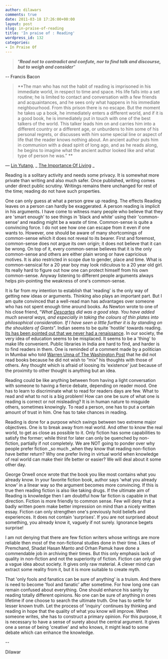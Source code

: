 ```yaml
---
author: dilawars
comments: true
date: 2011-03-18 17:26:00+00:00
layout: post
slug: in-praise-of-reading
title: 'In praise of : Reading'
wordpress_id: 132
categories:
- In Praise Of
---
```





> “_**Read not to contradict and confute, nor to find talk and discourse, but to weigh and consider**_” 




-- Francis Bacon 







> **The man who has not the habit of reading is imprisoned in his immediate world, in respect to time and space. His life falls into a set routine; he is limited to contact and conversation with a few friends and acquaintances, and he sees only what happens in his immediate neighbourhood. From this prison there is no escape. But the moment he takes up a book, he immediately enters a different world, and if it is a good book, he is immediately put in touch with one of the best talkers of the world. This talker leads him on and carries him into a different country or a different age, or unburdens to him some of his personal regrets, or discusses with him some special line or aspect of life that the reader knows nothing about. An ancient author puts him in communion with a dead spirit of long ago, and as he reads along, he begins to imagine what the ancient author looked like and what type of person he was.”
**


― [Lin Yutang](http://www.goodreads.com/author/show/48298.Lin_Yutang), _ [The Importance Of Living](http://www.goodreads.com/work/quotes/728309) _









Reading is a solitary activity and needs some privacy. It is somewhat more private than writing and also much safer. Once published, writing comes under direct public scrutiny. Writings remains there unchanged for rest of the time; reading do not have such properties.

One can only guess at what a person grew up reading. The effects Reading leaves on a person can hardly be exaggerated. A person reading is implicit in his arguments. I have come to witness many people who believe that they are 'smart enough' to see things in 'black and white' using their 'common-sense' and reading might be a waste of time. Common-sense is quite a convincing force. I do not see how one can escape from it even if one wants to. However, one should be aware of many shortcomings of common-sense which it does not reveal to its bearer. First and foremost, common-sense does not argue its own origin; it does not believe that it can be wrong. On top of it, every common-sense believes that it is the only common-sense and others are either plain wrong or have capricious motives. It is also restricted in scope due to gender, place and time. What is common-sensical for a 20 year boy may look ridiculous to a 20 year old girl. Its really hard to figure out how one can protect himself from his own common-sense. Anyway listening to different people arguments always helps pin-pointing the weakness of one's common-sense.









It is far from my intention to establish that 'reading' is the only way of getting new ideas or arguments. Thinking also plays an important part. But I am quite convinced that a well-read man has advantages over someone who has not spent enough time around books. As Newton wrote to one of his close friend, “_What [Descartes](http://en.wikipedia.org/wiki/Ren%C3%A9_Descartes) did was a good step. You have added much several ways, and especially in taking the colours of thin plates into philosophical consideration. If I have seen a little further it is by standing on the shoulders of Giants_”. Indian seems to be quite 'hostile' towards reading. [Its has been pointed out that we never had a renaissance](http://www.frontlineonnet.com/fl2805/stories/20110311280511100.htm). In our society, the very idea of education seems to be misplaced. It seems to be a 'thing' to make life convenient. Public libraries in India are hard to find, and harder is to find readers in them. One is reminded of a comment made by a politician in Mumbai who told [Warren Unna of The Washington Post](http://www.frontlineonnet.com/fl2804/stories/20110225280405100.htm) that he did not read books because he did not wish to “mix” his thoughts with those of others. Any thought which is afraid of loosing its 'existence' just because of the proximity to other thought is anything but an idea.







Reading could be like anything between from having a light conversation with someone to having a fierce debate, depending on reader mood. One has to learn to discriminate what to read for readers days are few. What to read and what to not is a big problem! How can one be sure of what one is reading is correct or not misleading? It is in human nature to misguide others, sometimes knowingly. To read a person, one has to put a certain amount of trust in him. One has to take chances in reading.







Reading is done for a purpose which swings between two extreme major objectives. One is to break away from real world. And other to know the real world, to get as close as possible to it. Only fiction has some capabilities to satisfy the former; while thirst for later can only be quenched by non-fiction, partially if not completely. We are NOT going to ponder over why people prefer fiction _so much _when they know that reading non-fiction have better return? Why one prefer living in virtual world when knowledge of real world can make their life better or easier? We will deal about it some other day. 







George Orwell once wrote that the book you like most contains what you already know. In your favorite fiction book, author says 'what you already know' in a linear way so the argument becomes more convincing. If this is true then reading fiction is also like taking drugs. If the ultimate aim of Reading is knowledge then I am doubtful how far fiction is capable in that direction. Fiction is more friendly to common sense. Few will deny that a badly written poem make better impression on mind than a nicely written essay. Fiction can only strengthen one's previously hold beliefs and experiences. It does not contain 'surprises'. If you are not surprised about something, you already know it, vaguely if not surely. Ignorance begets surprise!







I am not denying that there are few fiction writers whose writings are more reliable then most of the non-fictional studies done in their time. Likes of Premchand, Shadat Hasan Manto and Orhan Pamuk have done a commendable job in archiving their times. But this only emphasis lack of quality in non-fiction and not the superiority of fiction. Fiction can only give a vague idea about society. It gives only raw material. A clever mind can extract some reality from it, but it is more suitable to create myth.

That 'only fools and fanatics can be sure of anything' is a truism. And there is need to become 'fool and fanatic' after sometime. For how long one can remain confused about everything. One should enhance his sanity by reading totally different opinions. No one can be sure of anything in ones lifetime if one choose to search the ultimate truth. One has to settle for lesser known truth. Let the process of 'inquiry' continues by thinking and reading in hope that the quality of what you know will improve. When someone writes, she has to construct a primary opinion. For this purpose, it is necessary to have a sense of surety about the central argument. It gives one a sense of being 'creative' and who knows, it might lead to some debate which can enhance the knowledge. 





--




Dilawar



